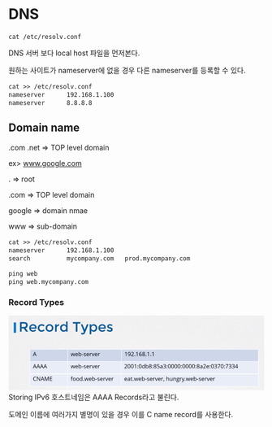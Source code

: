 # DNS
```
cat /etc/resolv.conf
```
DNS 서버 보다 local host 파일을 먼저본다.

원하는 사이트가 nameserver에 없을 경우 다른 nameserver를 등록할 수 있다.

```
cat >> /etc/resolv.conf
nameserver      192.168.1.100
nameserver      8.8.8.8
```

## Domain name
.com .net => TOP level domain

ex> www.google.com

. => root

.com => TOP level domain

google => domain nmae

www => sub-domain

```
cat >> /etc/resolv.conf
nameserver      192.168.1.100
search          mycompany.com   prod.mycompany.com
```
```
ping web
ping web.mycompany.com
```

### Record Types
![record type](../contents/recordtype.PNG)
Storing IPv6 호스트네임은 AAAA Records라고 불린다.


도메인 이름에 여러가지 별명이 있을 경우 이를 C name record를 사용한다.
